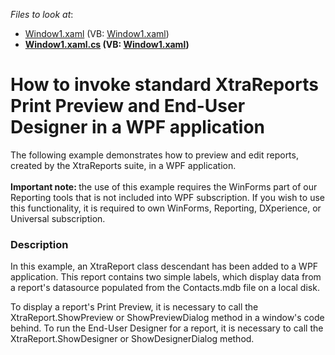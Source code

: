 <!-- default file list -->
*Files to look at*:

* [Window1.xaml](./CS/Window1.xaml) (VB: [Window1.xaml](./VB/Window1.xaml))
* **[Window1.xaml.cs](./CS/Window1.xaml.cs) (VB: [Window1.xaml](./VB/Window1.xaml))**
<!-- default file list end -->
# How to invoke standard XtraReports Print Preview and End-User Designer in a WPF application


<p>The following example demonstrates how to preview and edit reports, created by the XtraReports suite, in a WPF application.<br /><br /><strong>Important note: </strong>the use of this example requires the WinForms part of our Reporting tools that is not included into WPF subscription. If you wish to use this functionality, it is required to own WinForms, Reporting, DXperience, or Universal subscription.</p>


<h3>Description</h3>

<p>In this example, an XtraReport class descendant has been added to a WPF application. This report contains two simple labels, which display data from a report&#39;s datasource populated from the Contacts.mdb file on a local disk.</p><p>To display a report&#39;s Print Preview, it is necessary to call the XtraReport.ShowPreview or ShowPreviewDialog method in a window&#39;s code behind. To run the End-User Designer for a report, it is necessary to call the XtraReport.ShowDesigner or ShowDesignerDialog method.</p>

<br/>


